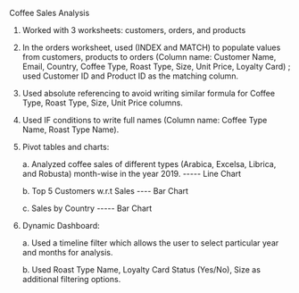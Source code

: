 Coffee Sales Analysis

1. Worked with 3 worksheets: customers, orders, and products

2. In the orders worksheet, used (INDEX and MATCH) to populate values from customers, products to orders
   (Column name: Customer Name, Email, Country, Coffee Type, Roast Type, Size, Unit Price, Loyalty Card)
   ; used Customer ID and Product ID as the matching column. 

3. Used absolute referencing to avoid writing similar formula for Coffee Type, Roast Type, Size, Unit Price columns. 

4. Used IF conditions to write full names (Column name: Coffee Type Name, Roast Type Name).

5. Pivot tables and charts:

   a. Analyzed coffee sales of different types (Arabica, Excelsa, Librica, and Robusta) month-wise in the year 2019. ----- Line Chart
   
   b. Top 5 Customers w.r.t Sales ---- Bar Chart
   
   c. Sales by Country ----- Bar Chart

7. Dynamic Dashboard: 

   a. Used a timeline filter which allows the user to select particular year and months for analysis.
   
   b. Used Roast Type Name, Loyalty Card Status (Yes/No), Size as additional filtering options. 
